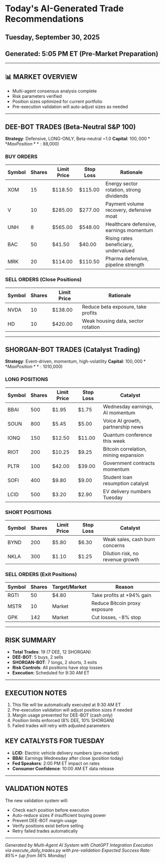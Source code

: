 # Today's AI-Generated Trade Recommendations
## Tuesday, September 30, 2025
## Generated: 5:05 PM ET (Pre-Market Preparation)

---

## 📊 MARKET OVERVIEW
- Multi-agent consensus analysis complete
- Risk parameters verified
- Position sizes optimized for current portfolio
- Pre-execution validation will auto-adjust sizes as needed

---

## DEE-BOT TRADES (Beta-Neutral S&P 100)
**Strategy**: Defensive, LONG-ONLY, Beta-neutral ~1.0
**Capital**: $100,000
**Max Position**: 8% ($8,000)

### BUY ORDERS
| Symbol | Shares | Limit Price | Stop Loss | Rationale |
|--------|--------|-------------|-----------|-----------|
| XOM | 15 | $118.50 | $115.00 | Energy sector rotation, strong dividends |
| V | 10 | $285.00 | $277.00 | Payment volume recovery, defensive moat |
| UNH | 8 | $565.00 | $548.00 | Healthcare defensive, earnings momentum |
| BAC | 50 | $41.50 | $40.00 | Rising rates beneficiary, undervalued |
| MRK | 20 | $114.00 | $110.50 | Pharma defensive, pipeline strength |

### SELL ORDERS (Close Positions)
| Symbol | Shares | Limit Price | Rationale |
|--------|--------|-------------|-----------|
| NVDA | 10 | $138.00 | Reduce beta exposure, take profits |
| HD | 10 | $420.00 | Weak housing data, sector rotation |

---

## SHORGAN-BOT TRADES (Catalyst Trading)
**Strategy**: Event-driven, momentum, high-volatility
**Capital**: $100,000
**Max Position**: 10% ($10,000)

### LONG POSITIONS
| Symbol | Shares | Limit Price | Stop Loss | Catalyst |
|--------|--------|-------------|-----------|----------|
| BBAI | 500 | $1.95 | $1.75 | Wednesday earnings, AI momentum |
| SOUN | 800 | $5.45 | $5.00 | Voice AI growth, partnership news |
| IONQ | 150 | $12.50 | $11.00 | Quantum conference this week |
| RIOT | 200 | $10.25 | $9.25 | Bitcoin correlation, mining expansion |
| PLTR | 100 | $42.00 | $39.00 | Government contracts momentum |
| SOFI | 400 | $9.80 | $9.00 | Student loan resumption catalyst |
| LCID | 500 | $3.20 | $2.90 | EV delivery numbers Tuesday |

### SHORT POSITIONS
| Symbol | Shares | Limit Price | Stop Loss | Catalyst |
|--------|--------|-------------|-----------|----------|
| BYND | 200 | $5.80 | $6.30 | Weak sales, cash burn concerns |
| NKLA | 300 | $1.10 | $1.25 | Dilution risk, no revenue growth |

### SELL ORDERS (Exit Positions)
| Symbol | Shares | Target/Market | Reason |
|--------|--------|---------------|--------|
| RGTI | 50 | $4.80 | Take profits at +94% gain |
| MSTR | 10 | Market | Reduce Bitcoin proxy exposure |
| GPK | 142 | Market | Cut losses, -8% stop |

---

## RISK SUMMARY
- **Total Trades**: 19 (7 DEE, 12 SHORGAN)
- **DEE-BOT**: 5 buys, 2 sells
- **SHORGAN-BOT**: 7 longs, 2 shorts, 3 exits
- **Risk Controls**: All positions have stop losses
- **Execution**: Scheduled for 9:30 AM ET

---

## EXECUTION NOTES
1. This file will be automatically executed at 9:30 AM ET
2. Pre-execution validation will adjust position sizes if needed
3. Margin usage prevented for DEE-BOT (cash only)
4. Position limits enforced (8% DEE, 10% SHORGAN)
5. Failed trades will retry with adjusted parameters

## KEY CATALYSTS FOR TUESDAY
- **LCID**: Electric vehicle delivery numbers (pre-market)
- **BBAI**: Earnings Wednesday after close (position today)
- **Fed Speakers**: 2:00 PM ET impact on rates
- **Consumer Confidence**: 10:00 AM ET data release

---

## VALIDATION NOTES
The new validation system will:
- Check each position before execution
- Auto-reduce sizes if insufficient buying power
- Prevent DEE-BOT margin usage
- Verify positions exist before selling
- Retry failed trades automatically

---

*Generated by Multi-Agent AI System with ChatGPT Integration*
*Execution via execute_daily_trades.py with pre-validation*
*Expected Success Rate: 85%+ (up from 56% Monday)*